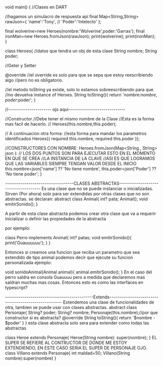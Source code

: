 void main() {
  //Clases en DART
  
  //hagamos un simulacro de respuesta api
  final Map<String,String> rawJson={
    'name':'Tony',
//     'Poder':'Intelecto'
  };
  
  final wolverine=new Heroes(nombre:'Wolverine',poder:'Garras');
  final ironMan=new Heroes.fromJson(rawJson);
  print(wolverine);
  print(ironMan);
}

class Heroes{
  //datos que tendra un obj de esta clase
  String nombre;
  String poder;
  
  //Geter y Setter
  
  
  
  @override //el override es solo para que se sepa que estoy reescribiendo algo
  //pero no es obligatorio.
  
  //el metodo toString ya existe, solo lo estamos sobreescribiendo para que 
  //no devuelva instance of Heroes.
  String toString(){
    return 'nombre:$nombre, poder:$poder';
  }
  
  //---------------------- ojo aqui-----------------------------
  
  //Constructor
  //Debe tener el mismo nombre de la Clase
  //Esta es la forma mas facil de hacerlo.
//   Heroes(this.nombre,this.poder);
  
  // A continuacion otra forma:
  //esta forma para mandar los parametros identificados
  Heroes({
    required this.nombre,
    required this.poder
  });
  
  //CONSTRUCTORES CON NOMBRE:
  Heroes.fromJson(Map<String , String> json ):
  // LOS DOS PUNTOS SON PARA EJECUTAR ESTO EN EL MOMENTO EN QUE SE CREA
  //LA INSTANCIA DE LA CLAVE
  //ASI ES QUE LOGRAMOS QUE LAS VARIABLES SIEMPRE TENGAN VALOR DESDE EL INICIO
    this.nombre=json['name'] ?? 'No tiene nombre',
    this.poder=json['Poder'] ?? 'No tiene poder';
}


-----------------------------------CLASES ABSTRACTAS--------------------------------------
Es una clase que no se puede instanciar o inicializadas.
Sirven (Por ahora) solo para ser extendidas por otras clases que no son abstractas.
se declaran:
  abstract class Animal{
    int? pata;
    Animal();
    void emitirSonido();
  }

A partir de esta clase abstracta podemos crear otra clase que va a requerir inicializar o definir las propiedades de la abstracta

por ejemplo:

  class Perro implements Animal{
    int? patas;
    void emitirSonido(){
      print('Guauuuuuu');
    }
  }

Entonces si creamos una funcion que reciba un parametro que sea extendido de tipo animal podemos decir que ejecute su funcion personalizada
ejemplo:

void sonidoAnimal(Animal animal){
  animal.emitirSonido();
}
En el caso del perro saldra en consola Guauuuu pero a medida que declaremos mas saldran muchas mas cosas.
Entonces esto es como las interfaces en typescript?


---------------------------------------------Extends------------------------------------------------------
Extendemos una clase de funcionalidades de otra, tambien se puede usar con clases abstractas.
  abstract class Personaje{
    String? poder;
    String? nombre;
    Personaje(this.nombre);//por que constructor si es abstracta?
    @override
    String toString(){
      return '$nombre - $poder'
    }
  }
  esta clase abstracta solo sera para extender como todas las abstractas

  class Heroe extends Personaje{
    Heroe(String nombre): super(nombre);
  }
  EL SUPER SE REFIERE AL CONTRUCTOR DE DONDE ME ESTOY EXTENDIENDO, EN ESTE CASO SERIA EL SUPER DE PERSONAJE OJO.
  class Villano extends Personaje{
    int maldad=50;
    Villano(String nombre):super(nombre)
  }